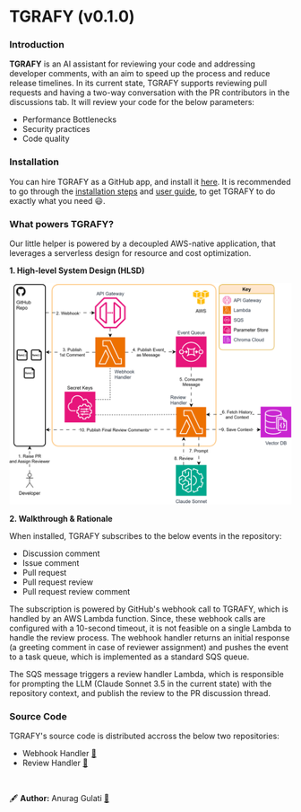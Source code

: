 # TGRAFY (v0.1.0)

### Introduction
**TGRAFY** is an AI assistant for reviewing your code and addressing developer comments, with an aim to speed up the process and reduce release timelines. In its current state, TGRAFY supports reviewing pull requests and having a two-way conversation with the PR contributors in the discussions tab. It will review your code for the below parameters:

<ul>
  <li>Performance Bottlenecks</li>
  <li>Security practices</li>
  <li>Code quality</li>
</ul>

### Installation
You can hire TGRAFY as a GitHub app, and install it [here](https://github.com/apps/tgrafy). It is recommended to go through the [installation steps](https://example.com) and [user guide](https://example.com), to get TGRAFY to do exactly what you need 😃. 

### What powers TGRAFY?
Our little helper is powered by a decoupled AWS-native application, that leverages a serverless design for resource and cost optimization.

**1. High-level System Design (HLSD)**

<img src="./assets/hlsd.svg" alt="High Level System Design" />

**2. Walkthrough & Rationale**

When installed, TGRAFY subscribes to the below events in the repository:

<ul>
  <li>Discussion comment</li>
  <li>Issue comment</li>
  <li>Pull request</li>
  <li>Pull request review</li>
  <li>Pull request review comment</li>
</ul>

The subscription is powered by GitHub's webhook call to TGRAFY, which is handled by an AWS Lambda function. Since, these webhook calls are configured with a 10-second timeout, it is not feasible on a single Lambda to handle the review process. The webhook handler returns an initial response (a greeting comment in case of reviewer assignment) and pushes the event to a task queue, which is implemented as a standard SQS queue.

The SQS message triggers a review handler Lambda, which is responsible for prompting the LLM (Claude Sonnet 3.5 in the current state) with the repository context, and publish the review to the PR discussion thread.

### Source Code
TGRAFY's source code is distributed accross the below two repositories:

- Webhook Handler [🔗](https://github.com/agulati02/webhook-handler-lambda)
- Review Handler [🔗](https://example.com)

<br/>

🖋️ **Author:** Anurag Gulati [🔗](https://github.com/agulati02)

